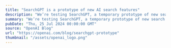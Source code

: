 ```yaml
---
title: "SearchGPT is a prototype of new AI search features"
description: "We’re testing SearchGPT, a temporary prototype of new search features that give you fast and timely answers with clear and relevant sources."
summary: "We’re testing SearchGPT, a temporary prototype of new search features that give you fast and timely answers with clear and relevant sources."
pubDate: "Thu, 25 Jul 2024 00:00:00 GMT"
source: "OpenAI Blog"
url: "https://openai.com/blog/searchgpt-prototype"
thumbnail: "/assets/openai_logo.png"
---
```


